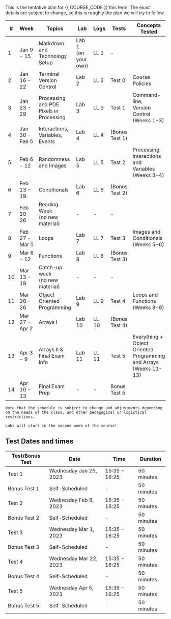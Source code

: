 This is the tentative plan for {{ COURSE_CODE }} this term.
The exact details are subject to change, so this is roughly the plan we will try to follow.

| #  | Week           | Topics                                        | Lab                 | Logs  | Tests          | Concepts Tested                                                         |
|----|----------------|-----------------------------------------------|---------------------|-------|----------------|-------------------------------------------------------------------------|
| 1  | Jan 9 - 15     | Markdown and Technology Setup                 | Lab 1 (on your own) | LL 1  | -              |                                                                         |
| 2  | Jan 16 - 22    | Terminal <br /> Version Control               | Lab 2               | LL 2  | Test 0         | Course Policies                                                         |
| 3  | Jan 23 - 29    | Processing and PDE <br/> Pixels in Processing | Lab 3               | LL 3  | Test 1         | Command-line, <br/>Version Control (Weeks 1-3)                          |
| 4  | Jan 30 - Feb 5 | Interactions, Variables, <br /> Events        | Lab 4               | LL 4  | (Bonus Test 1) |                                                                         |
| 5  | Feb 6 - 12     | Randomness and Images<br />                   | Lab 5               | LL 5  | Test 2         | Processing, <br/>Interactions and Variables (Weeks 3-4)                 |
| 6  | Feb 13 - 19    | Conditionals <br />                           | Lab 6               | LL 6  | (Bonus Test 2) |                                                                         |
| 7  | Feb 20 - 26    | Reading Week <br /> (no new material)         | -                   | -     | -              |                                                                         |
| 8  | Feb 27 - Mar 5 | Loops <br />                                  | Lab 7               | LL 7  | Test 3         | Images and Conditionals (Weeks 5-6)                                     |
| 9  | Mar 6 - 12     | Functions <br />                              | Lab 8               | LL 8  | (Bonus Test 3) |                                                                         |
| 10 | Mar 13 - 19    | Catch-up week <br />(no new material)  <br /> | -                   | -     | -              |                                                                         |
| 11 | Mar 20 - 26    | Object Oriented Programming                   | Lab 9               | LL 9  | Test 4         | Loops and Functions (Weeks 8-9)                                         |
| 12 | Mar 27 - Apr 2 | Arrays I                                      | Lab 10              | LL 10 | (Bonus Test 4) |                                                                         |
| 13 | Apr 3 - 9      | Arrays  II & Final Exam Info<br />            | Lab 11              | LL 11 | Test 5         | Everything + Object Oriented <br/> Programming and Arrays (Weeks 11-13) |
| 14 | Apr 10 - 13    | Final Exam Prep<br />                         | -                   | -     | Bonus Test 5   |                                                                         |

```{note}
Note that the schedule is subject to change and adjustments depending on the needs of the class, and other pedagogical or logistical restrictions.
```

```{note}
Labs will start in the second week of the course!
```

## Test Dates and times

| Test/Bonus Test | Date                   | Time          | Duration   |
|-----------------|------------------------|---------------|------------|
| Test 1          | Wednesday Jan 25, 2023 | 15:35 - 16:25 | 50 minutes |
| Bonus Test 1    | Self-Scheduled         | -             | 50 minutes |
| Test 2          | Wednesday Feb 8, 2023  | 15:35 - 16:25 | 50 minutes |
| Bonus Test 2    | Self-Scheduled         | -             | 50 minutes |
| Test 3          | Wednesday Mar 1, 2023  | 15:35 - 16:25 | 50 minutes |
| Bonus Test 3    | Self-Scheduled         | -             | 50 minutes |
| Test 4          | Wednesday Mar 22, 2023 | 15:35 - 16:25 | 50 minutes |
| Bonus Test 4    | Self-Scheduled         | -             | 50 minutes |
| Test 5          | Wednesday Apr 5, 2023  | 15:35 - 16:25 | 50 minutes |
| Bonus Test 5    | Self-Scheduled         | -             | 50 minutes |